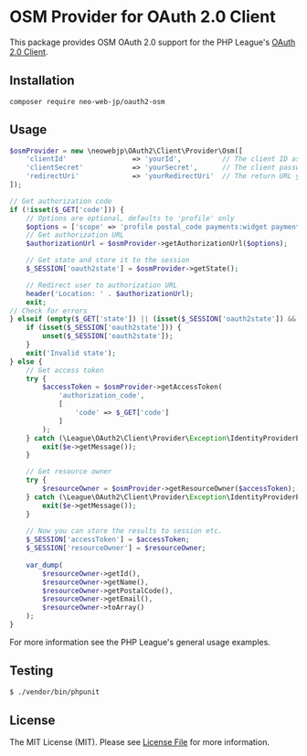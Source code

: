 # OSM Provider for OAuth 2.0 Client

This package provides OSM OAuth 2.0 support for the PHP League's [OAuth 2.0 Client](https://github.com/thephpleague/oauth2-client).

## Installation

```
composer require neo-web-jp/oauth2-osm
```

## Usage

```php
$osmProvider = new \neowebjp\OAuth2\Client\Provider\Osm([
    'clientId'                => 'yourId',          // The client ID assigned to you by OSM
    'clientSecret'            => 'yourSecret',      // The client password assigned to you by OSM
    'redirectUri'             => 'yourRedirectUri'  // The return URL you specified for your app on OSM
]);

// Get authorization code
if (!isset($_GET['code'])) {
    // Options are optional, defaults to 'profile' only
    $options = ['scope' => 'profile postal_code payments:widget payments:shipping_address payments:billing_address'];
    // Get authorization URL
    $authorizationUrl = $osmProvider->getAuthorizationUrl($options);

    // Get state and store it to the session
    $_SESSION['oauth2state'] = $osmProvider->getState();

    // Redirect user to authorization URL
    header('Location: ' . $authorizationUrl);
    exit;
// Check for errors
} elseif (empty($_GET['state']) || (isset($_SESSION['oauth2state']) && $_GET['state'] !== $_SESSION['oauth2state'])) {
    if (isset($_SESSION['oauth2state'])) {
        unset($_SESSION['oauth2state']);
    }
    exit('Invalid state');
} else {
    // Get access token
    try {
        $accessToken = $osmProvider->getAccessToken(
            'authorization_code',
            [
                'code' => $_GET['code']
            ]
        );
    } catch (\League\OAuth2\Client\Provider\Exception\IdentityProviderException $e) {
        exit($e->getMessage());
    }

    // Get resource owner
    try {
        $resourceOwner = $osmProvider->getResourceOwner($accessToken);
    } catch (\League\OAuth2\Client\Provider\Exception\IdentityProviderException $e) {
        exit($e->getMessage());
    }
        
    // Now you can store the results to session etc.
    $_SESSION['accessToken'] = $accessToken;
    $_SESSION['resourceOwner'] = $resourceOwner;
    
    var_dump(
        $resourceOwner->getId(),
        $resourceOwner->getName(),
        $resourceOwner->getPostalCode(),
        $resourceOwner->getEmail(),
        $resourceOwner->toArray()
    );
}
```

For more information see the PHP League's general usage examples.

## Testing

``` bash
$ ./vendor/bin/phpunit
```

## License

The MIT License (MIT). Please see [License File](https://github.com/neowebjp/oauth2-osm/blob/master/LICENSE) for more information.
